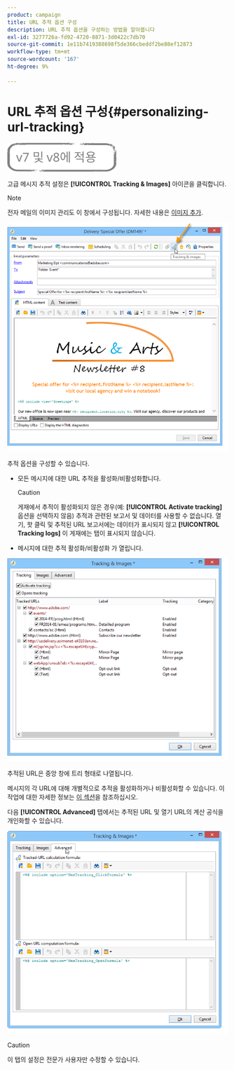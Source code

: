 ```yaml
---
product: campaign
title: URL 추적 옵션 구성
description: URL 추적 옵션을 구성하는 방법을 알아봅니다
exl-id: 3277726a-fd92-4720-8871-3d0422c7db70
source-git-commit: 1e11b7419388698f5de366cbeddf2be88ef12873
workflow-type: tm+mt
source-wordcount: '167'
ht-degree: 9%

---
```


# URL 추적 옵션 구성{#personalizing-url-tracking}

![](../../assets/common.svg)

고급 메시지 추적 설정은 **[!UICONTROL Tracking & Images]** 아이콘을 클릭합니다.

>[!NOTE]
>
>전자 메일의 이미지 관리도 이 창에서 구성됩니다. 자세한 내용은 [이미지 추가](defining-the-email-content.md#adding-images).

![](assets/s_ncs_user_email_del_tracking_ico.png)

추적 옵션을 구성할 수 있습니다.

* 모든 메시지에 대한 URL 추적을 활성화/비활성화합니다.

   >[!CAUTION]
   >
   >게재에서 추적이 활성화되지 않은 경우(예: **[!UICONTROL Activate tracking]** 옵션을 선택하지 않음) 추적과 관련된 보고서 및 데이터를 사용할 수 없습니다. 열기, 핫 클릭 및 추적된 URL 보고서에는 데이터가 표시되지 않고 **[!UICONTROL Tracking logs]** 이 게재에는 탭이 표시되지 않습니다.

* 메시지에 대한 추적 활성화/비활성화 가 열립니다.

![](assets/s_ncs_user_email_del_tracking_param.png)

추적된 URL은 중앙 창에 트리 형태로 나열됩니다.

메시지의 각 URL에 대해 개별적으로 추적을 활성화하거나 비활성화할 수 있습니다. 이 작업에 대한 자세한 정보는 [이 섹션](how-to-configure-tracked-links.md)을 참조하십시오.

다음 **[!UICONTROL Advanced]** 탭에서는 추적된 URL 및 열기 URL의 계산 공식을 개인화할 수 있습니다.

![](assets/s_ncs_user_email_del_tracking_param_adv.png)

>[!CAUTION]
>
>이 탭의 설정은 전문가 사용자만 수정할 수 있습니다.
